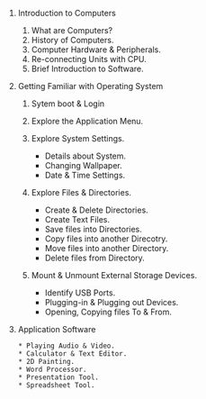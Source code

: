 1. Introduction to Computers
    
    1. What are Computers?
    2. History of Computers.
    3. Computer Hardware & Peripherals.
    4. Re-connecting Units with CPU.
    5. Brief Introduction to Software.

2. Getting Familiar with Operating System

    1. Sytem boot & Login
    2. Explore the Application Menu.
    3. Explore System Settings.

	    * Details about System.
	    * Changing Wallpaper.
	    * Date & Time Settings.

    4. Explore Files & Directories.

	    * Create & Delete Directories.
	    * Create Text Files.
	    * Save files into Directories.
	    * Copy files into another Direcotry.
	    * Move files into another Directory.
	    * Delete files from Directory.

    5. Mount & Unmount External Storage Devices.

	    * Identify USB Ports.
	    * Plugging-in & Plugging out Devices.
	    * Opening, Copying files To & From.

3. Application Software

	   * Playing Audio & Video.
	   * Calculator & Text Editor.
	   * 2D Painting.
	   * Word Processor.
	   * Presentation Tool.
	   * Spreadsheet Tool.